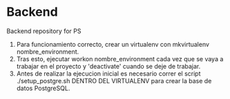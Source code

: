 # Backend
Backend repository for PS

1. Para funcionamiento correcto, crear un virtualenv con mkvirtualenv nombre_environment.
2. Tras esto, ejecutar workon nombre_environment cada vez que se vaya a trabajar en el proyecto y 'deactivate' cuando se deje de trabajar.
3. Antes de realizar la ejecucion inicial es necesario correr el script ./setup_postgre.sh DENTRO DEL VIRTUALENV para crear la base de datos PostgreSQL.